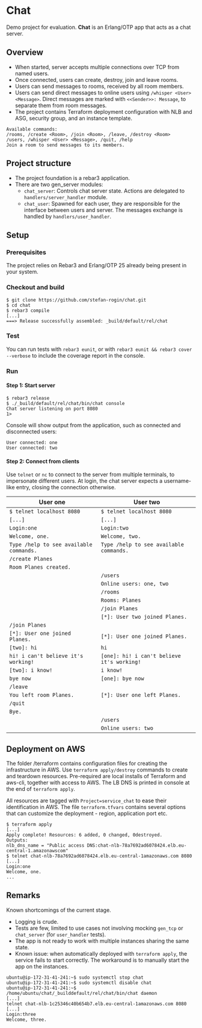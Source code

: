 # Chat

Demo project for evaluation. __Chat__ is an Erlang/OTP app that acts as a chat server.

## Overview

- When started, server accepts multiple connections over TCP from named users.
- Once connected, users can create, destroy, join and leave rooms. 
- Users can send messages to rooms, received by all room members.
- Users can send direct messages to online users using `/whisper <User> <Message>`. Direct messages are marked with `<<Sender>>: Message`, to separate them from room messages.
- The project contains Terraform deployment configuration with NLB and ASG, security group, and an instance template.

```
Available commands:
/rooms, /create <Room>, /join <Room>, /leave, /destroy <Room>
/users, /whisper <User> <Message>, /quit, /help
Join a room to send messages to its members.
```

## Project structure

- The project foundation is a rebar3 application.
- There are two gen_server modules:
    - `chat_server`: Controls chat server state. Actions are delegated to `handlers/server_handler` module.
    - `chat_user`: Spawned for each user, they are responsible for the interface between users and server. The messages exchange is handled by `handlers/user_handler`.

## Setup

### Prerequisites
The project relies on Rebar3 and Erlang/OTP 25 already being present in your system.

### Checkout and build

    $ git clone https://github.com/stefan-rogin/chat.git
    $ cd chat
    $ rebar3 compile
    [...]
    ===> Release successfully assembled: _build/default/rel/chat

### Test

You can run tests with `rebar3 eunit`, or with `rebar3 eunit && rebar3 cover --verbose` to include the coverage report in the console.

### Run

#### Step 1: Start server

    $ rebar3 release
    $ ./_build/default/rel/chat/bin/chat console
    Chat server listening on port 8080
    1>
 
 Console will show output from the application, such as connected and disconnected users:

    User connected: one
    User connected: two

#### Step 2: Connect from clients

Use `telnet` or `nc` to connect to the server from multiple terminals, to impersonate different users. At login, the chat server expects a username-like entry, closing the connection otherwise.

| **User one**                                | **User two**                                  |
|---------------------------------------------|-----------------------------------------------|
| `$ telnet localhost 8080`                   | `$ telnet localhost 8080`                     |
| `[...]`                                     | `[...]`                                       |
| `Login:one`                                 | `Login:two`                                   |
| `Welcome, one.`                             | `Welcome, two.`                               |
| `Type /help to see available commands.`     | `Type /help to see available commands.`       |
| `/create Planes`                            |                                               |
| `Room Planes created.`                      |                                               |
|                                             | `/users`                                      |
|                                             | `Online users: one, two`                      |
|                                             | `/rooms`                                      |
|                                             | `Rooms: Planes`                               |
|                                             | `/join Planes`                                |
|                                             | `[*]: User two joined Planes.`                |
| `/join Planes`                              |                                               |
| `[*]: User one joined Planes.`              | `[*]: User one joined Planes.`                |
| `[two]: hi`                                 | `hi`                                          |
| `hi! i can't believe it's working!`         | `[one]: hi! i can't believe it's working!`    |
| `[two]: i know!`                            | `i know!`                                     |
| `bye now`                                   | `[one]: bye now`                              |
| `/leave`                                    |                                               |
| `You left room Planes.`                     | `[*]: User one left Planes.`                  |
| `/quit`                                     |                                               |
| `Bye.`                                      |                                               |
|                                             | `/users`                                      |
|                                             | `Online users: two`                           |


## Deployment on AWS

The folder /terraform contains configuration files for creating the infrastructure in AWS. Use `terraform apply/destroy` commands to create and teardown resources. Pre-required are local installs of Terraform and aws-cli, together with access to AWS. The LB DNS is printed in console at the end of `terraform apply`.

All resources are tagged with `Project=service_chat` to ease their identification in AWS. The file `terraform.tfvars` contains several options that can customize the deployment - region, application port etc.

```
$ terraform apply
[...]
Apply complete! Resources: 6 added, 0 changed, 0destroyed.
Outputs:
nlb_dns_name = "Public access DNS:chat-nlb-78a7692ad6078424.elb.eu-central-1.amazonawscom"
$ telnet chat-nlb-78a7692ad6078424.elb.eu-central-1amazonaws.com 8080
[...]
Login:one
Welcome, one.
...
```

## Remarks

Known shortcomings of the current stage.

- Logging is crude.
- Tests are few, limited to use cases not involving mocking `gen_tcp` or `chat_server` (for `user_handler` tests).
- The app is not ready to work with multiple instances sharing the same state.
- Known issue: when automatically deployed with `terraform apply`, the service fails to start correctly. The workaround is to manually start the app on the instances. 

```
ubuntu@ip-172-31-41-241:~$ sudo systemctl stop chat
ubuntu@ip-172-31-41-241:~$ sudo systemctl disable chat
ubuntu@ip-172-31-41-241:~$ /home/ubuntu/chat/_builddefault/rel/chat/bin/chat daemon
[...]
telnet chat-nlb-1c25346c40b654b7.elb.eu-central-1amazonaws.com 8080
[...]
Login:three
Welcome, three.
```